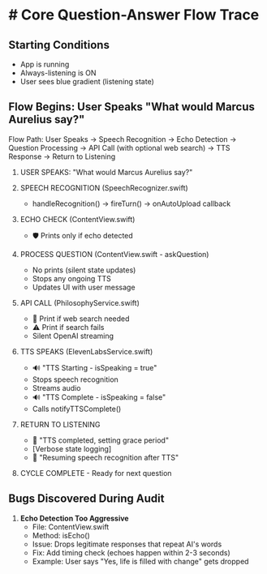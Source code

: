 #  # Core Question-Answer Flow Trace


## Starting Conditions
- App is running
- Always-listening is ON
- User sees blue gradient (listening state)

## Flow Begins: User Speaks "What would Marcus Aurelius say?"

Flow Path:
User Speaks → Speech Recognition → Echo Detection → Question Processing → 
API Call (with optional web search) → TTS Response → Return to Listening

1. USER SPEAKS: "What would Marcus Aurelius say?"
   
2. SPEECH RECOGNITION (SpeechRecognizer.swift)
   - handleRecognition() → fireTurn() → onAutoUpload callback
   
3. ECHO CHECK (ContentView.swift)
   - 🛡️ Prints only if echo detected
   
4. PROCESS QUESTION (ContentView.swift - askQuestion)
   - No prints (silent state updates)
   - Stops any ongoing TTS
   - Updates UI with user message
   
5. API CALL (PhilosophyService.swift)
   - 🔎 Print if web search needed
   - ⚠️ Print if search fails
   - Silent OpenAI streaming
   
6. TTS SPEAKS (ElevenLabsService.swift)
   - 🔊 "TTS Starting - isSpeaking = true"
   - Stops speech recognition
   - Streams audio
   - 🔊 "TTS Complete - isSpeaking = false"
   - Calls notifyTTSComplete()
   
7. RETURN TO LISTENING
   - 📢 "TTS completed, setting grace period"
   - [Verbose state logging]
   - 🎤 "Resuming speech recognition after TTS"
   
8. CYCLE COMPLETE - Ready for next question



## Bugs Discovered During Audit
1. **Echo Detection Too Aggressive**
   - File: ContentView.swift
   - Method: isEcho()
   - Issue: Drops legitimate responses that repeat AI's words
   - Fix: Add timing check (echoes happen within 2-3 seconds)
   - Example: User says "Yes, life is filled with change" gets dropped
